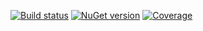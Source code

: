 [![Build status](https://ci.appveyor.com/api/projects/status/al55r7ou2wkx67pj?svg=true)](https://ci.appveyor.com/project/nvborisenko/commons-net)
[![NuGet version](https://badge.fury.io/nu/reportportal.shared.svg)](https://badge.fury.io/nu/reportportal.shared)
[![Coverage](https://codecov.io/gh/reportportal/commons-net/branch/master/graph/badge.svg)](https://codecov.io/gh/reportportal/commons-net)